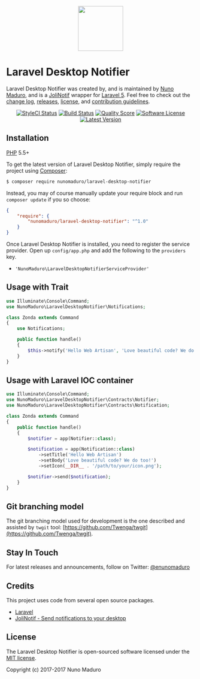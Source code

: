 <p align="center"><img height="120px" src="https://raw.githubusercontent.com/nunomaduro/laravel-desktop-notifier/stable/docs/icon.png"></p>

Laravel Desktop Notifier
================

Laravel Desktop Notifier was created by, and is maintained by [Nuno Maduro](https://github.com/nunomaduro), and is a [JoliNotif](https://github.com/jolicode/JoliNotif) wrapper for [Laravel 5](http://laravel.com). Feel free to check out the [change log](CHANGELOG.md), [releases](nunomaduro/laravel-desktop-notifier/releases), [license](LICENSE), and [contribution guidelines](CONTRIBUTING.md).

<p align="center">
	<a href="https://styleci.io/repos/94141482"><img src="https://styleci.io/repos/94141482/shield" alt="StyleCI Status"></img></a>
	<a href="https://travis-ci.org/nunomaduro/laravel-desktop-notifier"><img src="https://img.shields.io/travis/nunomaduro/laravel-desktop-notifier/stable.svg?style=flat-square" alt="Build Status"></img></a>
	<a href="https://scrutinizer-ci.com/g/nunomaduro/laravel-desktop-notifier"><img src="https://img.shields.io/scrutinizer/g/nunomaduro/laravel-desktop-notifier.svg?style=flat-square" alt="Quality Score"></img></a>
	<a href="LICENSE"><img src="https://img.shields.io/badge/license-MIT-brightgreen.svg?style=flat-square" alt="Software License"></img></a>
	<a href="https://github.com/nunomaduro/laravel-desktop-notifier/releases"><img src="https://img.shields.io/github/release/nunomaduro/laravel-desktop-notifier.svg?style=flat-square" alt="Latest Version"></img></a>
</p>

## Installation

[PHP](https://php.net) 5.5+

To get the latest version of Laravel Desktop Notifier, simply require the project using [Composer](https://getcomposer.org):

```bash
$ composer require nunomaduro/laravel-desktop-notifier
```

Instead, you may of course manually update your require block and run `composer update` if you so choose:

```json
{
    "require": {
        "nunomaduro/laravel-desktop-notifier": "^1.0"
    }
}
```

Once Laravel Desktop Notifier is installed, you need to register the service provider. Open up `config/app.php` and add the following to the `providers` key.

* `'NunoMaduro\LaravelDesktopNotifierServiceProvider'`

## Usage with Trait

```php
use Illuminate\Console\Command;
use NunoMaduro\LaravelDesktopNotifier\Notifications;

class Zonda extends Command
{
    use Notifications;

    public function handle()
    {
        $this->notify('Hello Web Artisan', 'Love beautiful code? We do too!');
    }
}
```

## Usage with Laravel IOC container

```php
use Illuminate\Console\Command;
use NunoMaduro\LaravelDesktopNotifier\Contracts\Notifier;
use NunoMaduro\LaravelDesktopNotifier\Contracts\Notification;

class Zonda extends Command
{
    public function handle()
    {
        $notifier = app(Notifier::class);

        $notification = app(Notification::class)
            ->setTitle('Hello Web Artisan')
            ->setBody('Love beautiful code? We do too!')
            ->setIcon(__DIR__ . '/path/to/your/icon.png');

        $notifier->send($notification);
    }
}
```

## Git branching model

The git branching model used for development is the one described and assisted by `twgit` tool: [https://github.com/Twenga/twgit](https://github.com/Twenga/twgit).

## Stay In Touch

For latest releases and announcements, follow on Twitter: [@enunomaduro](https://twitter.com/enunomaduro)

## Credits

This project uses code from several open source packages.

- [Laravel](https://laravel.com)
- [JoliNotif - Send notifications to your desktop](https://github.com/jolicode/JoliNotif)

## License

The Laravel Desktop Notifier is open-sourced software licensed under the [MIT license](http://opensource.org/licenses/MIT).

Copyright (c) 2017-2017 Nuno Maduro
